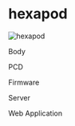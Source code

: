 # hexapod

![hexapod](https://raw.github.com/brent-shaw/hexapod/assets/hexapod.svg)

Body

PCD

Firmware

Server

Web Application
